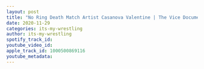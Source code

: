 ```yaml
---
layout: post
title: "No Ring Death Match Artist Casanova Valentine | The Vice Documentary Changed Everything | #7"
date: 2020-11-29
categories: its-my-wrestling
author: its-my-wrestling
spotify_track_id: 
youtube_video_id: 
apple_track_id: 1000500869116
youtube_metadata: 
---
```

